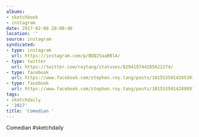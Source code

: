 ```yaml
---
albums:
- sketchbook
- instagram
date: 2017-02-08 20:00:46
location: ''
source: instagram
syndicated:
- type: instagram
  url: https://instagram.com/p/BQQ2SaaBBlA/
- type: twitter
  url: https://twitter.com/roytang/statuses/829419744285622274/
- type: facebook
  url: https://www.facebook.com/stephen.roy.tang/posts/10155350142853912:0
- type: facebook
  url: https://www.facebook.com/stephen.roy.tang/posts/10155350142898912
tags:
- sketchdaily
- '2017'
title: 'Comedian '
---
```


Comedian #sketchdaily